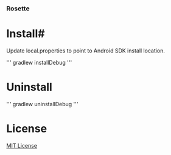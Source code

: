 ### Rosette ###


# Install#

Update local.properties to point to Android SDK install location.

''' gradlew installDebug '''

# Uninstall #

''' gradlew uninstallDebug '''

# License #

[MIT License](http://sethrylan.mit-license.org/)